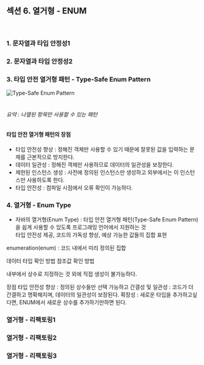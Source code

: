 ## 섹션 6. 열거형 - ENUM
<br>

### 1. 문자열과 타입 안정성1

### 2. 문자열과 타입 안정성2

### 3. 타입 안전 열거형 패턴 - Type-Safe Enum Pattern
![Type-Safe Enum Pattern](https://ssl.pstatic.net/melona/libs/1526/1526671/aa89402f93ada5ca4ff8_20250224113723443.png)  
<br>
###### *요약 : 나열된 항목만 사용할 수 있는 패턴*

#### 타입 안전 열거형 패턴의 장점
- 타입 안전성 향상 : 정해진 객체만 사용할 수 있기 때문에 잘못된 값을 입력하는 문제를 근본적으로 방지한다.
- 데이터 일관성 : 정해진 객체만 사용하므로 데이터의 일관성을 보장한다.
- 제한된 인스턴스 생성 : 사전에 정의된 인스턴스만 생성하고 외부에서는 이 인스턴스만 사용하도록 한다.
- 타입 안전성 : 컴파일 시점에서 오류 확인이 가능하다.

### 4. 열거형 - Enum Type
- 자바의 열거형(Enum Type) : 타입 안전 열거형 패턴(Type-Safe Enum Pattern)을 쉽게 사용할 수 있도록 프로그래밍 언어에서 지원하는 것  
타입 안전성 제공, 코드의 가독성 향상, 예상 가능한 값들의 집합 표현 

enumeration(enum) : 코드 내에서 미리 정의된 집합

데이터 타입 확인 방법
참조값 확인 방법

내부에서 상수로 지정하는 것 외에 직접 생성이 불가능하다.

장점
타입 안전성 향상 : 정의된 상수들만 선택 가능하고 
간결성 및 일관성 : 코드가 더 간결하고 명확해지며, 데이터의 일관성이 보장된다. 
확장성 : 새로운 타입을 추가하고싶다면, ENUM에서 새로운 상수를 추가하기만하면 된다.


### 열거형 - 리팩토링1

### 열거형 - 리팩토링2

### 열거형 - 리팩토링3




